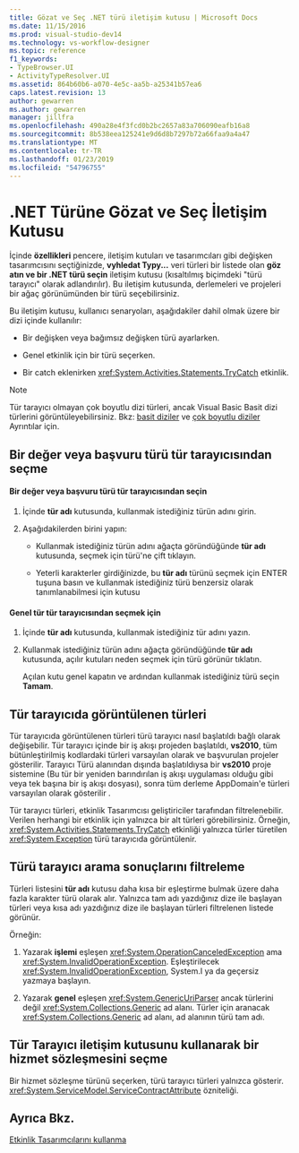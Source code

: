 ```yaml
---
title: Gözat ve Seç .NET türü iletişim kutusu | Microsoft Docs
ms.date: 11/15/2016
ms.prod: visual-studio-dev14
ms.technology: vs-workflow-designer
ms.topic: reference
f1_keywords:
- TypeBrowser.UI
- ActivityTypeResolver.UI
ms.assetid: 864b60b6-a070-4e5c-aa5b-a25341b57ea6
caps.latest.revision: 13
author: gewarren
ms.author: gewarren
manager: jillfra
ms.openlocfilehash: 490a28e4f3fcd0b2bc2657a83a706090eafb16a8
ms.sourcegitcommit: 8b538eea125241e9d6d8b7297b72a66faa9a4a47
ms.translationtype: MT
ms.contentlocale: tr-TR
ms.lasthandoff: 01/23/2019
ms.locfileid: "54796755"
---
```

# <a name="browse-and-select-a-net-type-dialog-box"></a>.NET Türüne Gözat ve Seç İletişim Kutusu
İçinde **özellikleri** pencere, iletişim kutuları ve tasarımcıları gibi değişken tasarımcısını seçtiğinizde, **vyhledat Typy...** veri türleri bir listede olan **göz atın ve bir .NET türü seçin** iletişim kutusu (kısaltılmış biçimdeki "türü tarayıcı" olarak adlandırılır). Bu iletişim kutusunda, derlemeleri ve projeleri bir ağaç görünümünden bir türü seçebilirsiniz.  
  
 Bu iletişim kutusu, kullanıcı senaryoları, aşağıdakiler dahil olmak üzere bir dizi içinde kullanılır:  
  
-   Bir değişken veya bağımsız değişken türü ayarlarken.  
  
-   Genel etkinlik için bir türü seçerken.  
  
-   Bir catch eklenirken <xref:System.Activities.Statements.TryCatch> etkinlik.  
  
> [!NOTE]
>  Tür tarayıcı olmayan çok boyutlu dizi türleri, ancak Visual Basic Basit dizi türlerini görüntüleyebilirsiniz. Bkz: [basit diziler](http://go.microsoft.com/fwlink/?LinkId=195226) ve [çok boyutlu diziler](http://go.microsoft.com/fwlink/?LinkId=195227) Ayrıntılar için.  
  
## <a name="selecting-a-value-or-reference-type-from-the-type-browser"></a>Bir değer veya başvuru türü tür tarayıcısından seçme  
  
#### <a name="to-select-a-value-or-reference-type-from-the-type-browser"></a>Bir değer veya başvuru türü tür tarayıcısından seçin  
  
1.  İçinde **tür adı** kutusunda, kullanmak istediğiniz türün adını girin.  
  
2.  Aşağıdakilerden birini yapın:  
  
    -   Kullanmak istediğiniz türün adını ağaçta göründüğünde **tür adı** kutusunda, seçmek için türü'ne çift tıklayın.  
  
    -   Yeterli karakterler girdiğinizde, bu **tür adı** türünü seçmek için ENTER tuşuna basın ve kullanmak istediğiniz türü benzersiz olarak tanımlanabilmesi için kutusu  
  
#### <a name="to-select-a-generic-type-from-the-type-browser"></a>Genel tür tür tarayıcısından seçmek için  
  
1.  İçinde **tür adı** kutusunda, kullanmak istediğiniz tür adını yazın.  
  
2.  Kullanmak istediğiniz türün adını ağaçta göründüğünde **tür adı** kutusunda, açılır kutuları neden seçmek için türü görünür tıklatın.  
  
     Açılan kutu genel kapatın ve ardından kullanmak istediğiniz türü seçin **Tamam**.  
  
## <a name="types-displayed-in-the-type-browser"></a>Tür tarayıcıda görüntülenen türleri  
 Tür tarayıcıda görüntülenen türleri türü tarayıcı nasıl başlatıldı bağlı olarak değişebilir. Tür tarayıcı içinde bir iş akışı projeden başlatıldı, **vs2010**, tüm bütünleştirilmiş kodlardaki türleri varsayılan olarak ve başvurulan projeler gösterilir. Tarayıcı Türü alanından dışında başlatıldıysa bir **vs2010** proje sistemine (Bu tür bir yeniden barındırılan iş akışı uygulaması olduğu gibi veya tek başına bir iş akışı dosyası), sonra tüm derleme AppDomain'e türleri varsayılan olarak gösterilir .  
  
 Tür tarayıcı türleri, etkinlik Tasarımcısı geliştiriciler tarafından filtrelenebilir. Verilen herhangi bir etkinlik için yalnızca bir alt türleri görebilirsiniz. Örneğin, <xref:System.Activities.Statements.TryCatch> etkinliği yalnızca türler türetilen <xref:System.Exception> türü tarayıcıda görüntülenir.  
  
## <a name="filtering-search-results-in-the-type-browser"></a>Türü tarayıcı arama sonuçlarını filtreleme  
 Türleri listesini **tür adı** kutusu daha kısa bir eşleştirme bulmak üzere daha fazla karakter türü olarak alır. Yalnızca tam adı yazdığınız dize ile başlayan türleri veya kısa adı yazdığınız dize ile başlayan türleri filtrelenen listede görünür.  
  
 Örneğin:  
  
1.  Yazarak **işlemi** eşleşen <xref:System.OperationCanceledException> ama <xref:System.InvalidOperationException>. Eşleştirilecek <xref:System.InvalidOperationException>, System.I ya da geçersiz yazmaya başlayın.  
  
2.  Yazarak **genel** eşleşen <xref:System.GenericUriParser> ancak türlerini değil <xref:System.Collections.Generic> ad alanı. Türler için aranacak <xref:System.Collections.Generic> ad alanı, ad alanının türü tam adı.  
  
## <a name="selecting-a-service-contract-using-the-type-browser-dialog"></a>Tür Tarayıcı iletişim kutusunu kullanarak bir hizmet sözleşmesini seçme  
 Bir hizmet sözleşme türünü seçerken, türü tarayıcı türleri yalnızca gösterir. <xref:System.ServiceModel.ServiceContractAttribute> özniteliği.  
  
## <a name="see-also"></a>Ayrıca Bkz.  
 [Etkinlik Tasarımcılarını kullanma](../workflow-designer/using-the-activity-designers.md)
